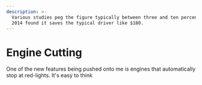 ```yaml
---
description: >-
  Various studies peg the figure typically between three and ten percent. AAA in
  2014 found it saves the typical driver like $180.
---
```


# Engine Cutting

One of the new features being pushed onto me is engines that automatically stop at red-lights. It's easy to think&#x20;
